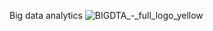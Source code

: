 Big data analytics
![BIGDTA_-_full_logo_yellow](https://user-images.githubusercontent.com/71077779/97078785-20c2fb80-160c-11eb-883b-e7ad5129b4e1.png)

